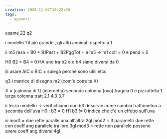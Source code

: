 ```yaml
---
creation: 2024-11-07T10:22:00
tags:
  - appunti
---
```

esame 22
q2 

i
modello 1 il più grande , gli altri annidati rispetto a 1


ii 
m5 resa =  B0 + B1Pest + B2PggTot + e
m5 -> m1 colt = 0 e pend = 0

H0 B2 = B4 = 0 
HA uno tra b2 e o b4 siano diversi da 0 

iii 
usare AIC o BIC + spiega perchè sono utili etcc 

q3
i 
matrice di disegno m2 (com'è cotruita X)

X = \[colonna di 1] (intercetta) seconda colonna (uva)  fragola 0 e pizzuttella 1 terza colonna tratt 2.1 4.3 3.7

ii
terzo modello -> verifichiamo con b3 descrvie come cambia trattametno a seconda dell'uva 
H0 : b3 = 0      H1 b3 != 0 
indica che c'è un effetto sull'uva

iii
mod1 = due rette paralle una all'altra 2gl
mod2 = 3 parametri due rette con coeff ang parallele tra loro 3gl 
mod3 = rette non parallele possono avere coeff ang diversi 4gl
